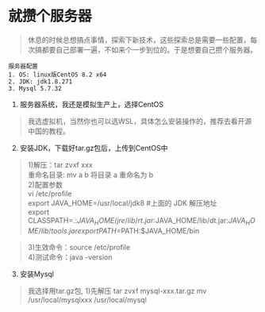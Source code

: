 # 就攒个服务器
> 休息的时候总想搞点事情，探索下新技术，这些探索总是需要一些配置，每次搞都要自己部署一遍，不如来个一步到位的。于是想要自己攒个服务器。

```text
服务器配置  
1. OS: linux版CentOS 8.2 x64   
2. JDK: jdk1.8.271
3. Mysql 5.7.32
```
1. 服务器系统，我还是模拟生产上，选择CentOS  
> 我选虚拟机，当然你也可以选WSL，具体怎么安装操作的，推荐去看开源中国的教程。  

2. 安装JDK，下载好tar.gz包后，上传到CentOS中  
> 1)解压：tar zvxf xxx  
>   重命名目录: mv a b   将目录 a 重命名为 b  
> 2)配置参数  
>   vi /etc/profile  
>   export JAVA_HOME=/usr/local/jdk8  #上面的 JDK 解压地址  
    export CLASSPATH=.:$JAVA_HOME/jre/lib/rt.jar:$JAVA_HOME/lib/dt.jar:$JAVA_HOME/lib/tools.jar  
    export PATH=$PATH:$JAVA_HOME/bin  
  
> 3)生效命令：source /etc/profile  
  4)测试命令：java -version  
>   
3. 安装Mysql
> 我选择用tar.gz包, 
> 1)先解压
>   tar zvxf mysql-xxx.tar.gz
>   mv /usr/local/mysqlxxx /usr/local/mysql
> 
